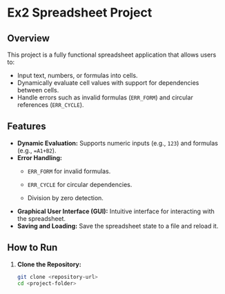 # Ex2 Spreadsheet Project

## Overview
This project is a fully functional spreadsheet application that allows users to:
- Input text, numbers, or formulas into cells.
- Dynamically evaluate cell values with support for dependencies between cells.
- Handle errors such as invalid formulas (`ERR_FORM`) and circular references (`ERR_CYCLE`).

## Features
- **Dynamic Evaluation:** Supports numeric inputs (e.g., `123`) and formulas (e.g., `=A1+B2`).
- **Error Handling:**
  - `ERR_FORM` for invalid formulas.
  - `ERR_CYCLE` for circular dependencies.

  - Division by zero detection.
- **Graphical User Interface (GUI):** Intuitive interface for interacting with the spreadsheet.
- **Saving and Loading:** Save the spreadsheet state to a file and reload it.

## How to Run

1. **Clone the Repository:**
   ```bash
   git clone <repository-url>
   cd <project-folder>


    
   
